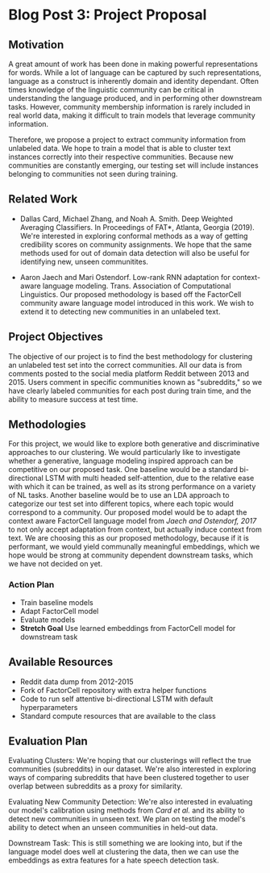 # Blog Post 3: Project Proposal

## Motivation

A great amount of work has been done in making powerful representations for words. 
While a lot of language can be captured by such representations, language 
as a construct is inherently domain and identity dependant.
Often times knowledge of the linguistic community can be critical 
in understanding the language produced, and in performing other
downstream tasks. However, community membership information is rarely included in real world data, making
it difficult to train models that leverage community information.

Therefore, we propose a project to extract community information from unlabeled data. We hope to train a model that is able
to cluster text instances correctly into their respective communities. Because new communities are constantly emerging, 
our testing set will include instances belonging to communities not seen during training. 

## Related Work

* Dallas Card, Michael Zhang, and Noah A. Smith. Deep Weighted Averaging Classifiers. In Proceedings of FAT\*, Atlanta, Georgia (2019). 
We're interested in exploring conformal methods as a way of getting credibility scores on community assignments. We hope that the
same methods used for out of domain data detection will also be useful for identifying new, unseen communitites.

* Aaron Jaech and Mari Ostendorf. Low-rank RNN adaptation for context-aware language modeling. Trans. Association of Computational Linguistics.
Our proposed methodology is based off the FactorCell community aware language model introduced in this work. We wish to extend
it to detecting new communities in an unlabeled text.

## Project Objectives

The objective of our project is to find the best methodology for clustering an unlabeled test set into the correct communities. 
All our data is from comments posted to the social media platform Reddit between 2013 and 2015. Users
comment in specific communities known as "subreddits," so we have clearly labeled communities for each post during train time,
and the ability to measure success at test time.

## Methodologies

For this project, we would like to explore both generative and discriminative approaches to our clustering. We would particularly like to investigate whether a generative, language modeling inspired approach can be competitive on our proposed task. 
One baseline would be a standard bi-directional LSTM with multi headed self-attention, due to the relative ease with which it can be trained, as well as its strong performance on a variety of NL tasks.
Another baseline would be to use an LDA approach to categorize our test set into different topics, where each topic would correspond to a community.
Our proposed model would be to adapt the context aware FactorCell language model from *Jaech and Ostendorf, 2017* to not only accept adaptation from context, but actually induce context from text. We are choosing this as our proposed methodology, because if it is performant, we would yield communally meaningful embeddings, which we hope would be strong at community dependent downstream tasks, which we have not decided on yet.

### Action Plan
* Train baseline models
* Adapt FactorCell model
* Evaluate models
* **Stretch Goal** Use learned embeddings from FactorCell model for downstream task


## Available Resources
* Reddit data dump from 2012-2015
* Fork of FactorCell repository with extra helper functions
* Code to run self attentive bi-directional LSTM with default hyperparameters
* Standard compute resources that are available to the class

## Evaluation Plan
Evaluating Clusters:
We're hoping that our clusterings will reflect the true communities (subreddits) in our dataset. We're also interested in exploring ways
of comparing subreddits that have been clustered together to user overlap between subreddits as a proxy for similarity.

Evaluating New Community Detection:
We're also interested in evaluating our model's calibration using methods from *Card et al.* and its ability to detect new communities in unseen text.
We plan on testing the model's ability to detect when an unseen communities in held-out data.

Downstream Task:
This is still something we are looking into, but if the language model does well at clustering the data, then we can
use the embeddings as extra features for a hate speech detection task. 


